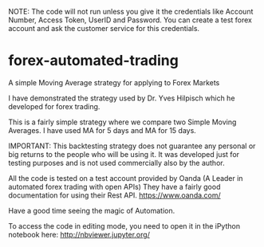 NOTE: The code will not run unless you give it the credentials like Account Number, Access Token, UserID and Password.
You can create a test forex account and ask the customer service for this credentials.

# forex-automated-trading
A simple Moving Average strategy for applying to Forex Markets

I have demonstrated the strategy used by Dr. Yves Hilpisch which he developed for forex trading.

This is a fairly simple strategy where we compare two Simple Moving Averages.
I have used MA for 5 days and MA for 15 days.

IMPORTANT: This backtesting strategy does not guarantee any personal or big returns to the people who will be using it. 
It was developed just for testing purposes and is not used commercially also by the author.

All the code is tested on a test account provided by Oanda (A Leader in automated forex trading with open APIs)
They have a fairly good documentation for using their Rest API.
https://www.oanda.com/

Have a good time seeing the magic of Automation.

To access the code in editing mode, you need to open it in the iPython notebook here: http://nbviewer.jupyter.org/
